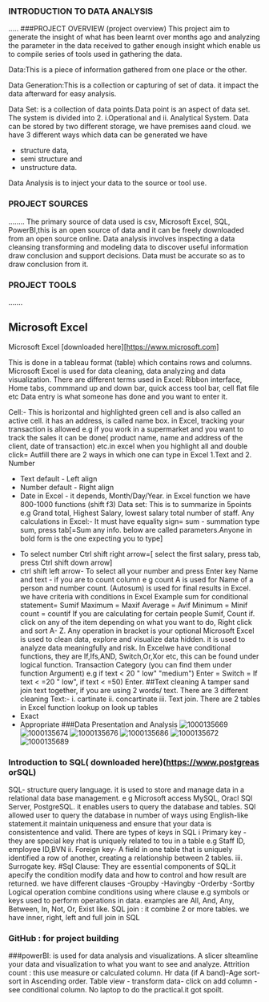 
### INTRODUCTION TO DATA ANALYSIS 
.....
###PROJECT OVERVIEW (project overview)
This project aim to generate the insight of what has been learnt over months ago and analyzing the parameter in the data received to gather enough insight which enable us to compile series of tools used in gathering the data.

Data:This is a piece of information gathered from one place or the other. 

Data Generation:This is a collection or capturing of set of data. it impact the data afterward for easy analysis.

Data Set: is a collection of data points.Data point is an aspect of data set. The system is divided into 2.
i.Operational and ii. Analytical System. Data can be stored by two different storage, we have  premises aand cloud. we have 3 different ways which data can be generated we have
+ structure data,
+ semi structure and
+ unstructure data.

Data Analysis is to inject your data to the source or tool use.
  
  ### PROJECT SOURCES 
  ........
The primary source of data used is csv, Microsoft Excel, SQL, PowerBI,this is an open source of data and it can be freely downloaded from an open source online.
Data analysis involves inspecting a data cleansing transforming and modeling data to discover useful information draw conclusion and support decisions. Data must be accurate so as to draw conclusion from it.
### PROJECT TOOLS
.......
## Microsoft Excel 
Microsoft Excel [downloaded here][https://www.microsoft.com]

This is done in a tableau format (table) which contains rows and columns. Microsoft Excel is used for data cleaning,  data analyzing and data visualization.
There are different terms used in Excel:
Ribbon interface, Home tabs, commmand up and down bar, quick access tool bar, cell flat file etc
Data entry is what someone has done and you want to enter it.

Cell:- This is horizontal and highlighted green cell and is also called an active cell. it has an address, is called name box. in Excel, tracking your transaction is allowed e.g if you work in a supermarket and you want to track the sales it can be done( product name, name and address of the client, date of transaction) etc.in excel when you highlight all and double click= Autfill
there are 2 ways in which one can type in Excel 1.Text and 2. Number 
+ Text default - Left align
+ Number default - Right align
+ Date in Excel - it depends, Month/Day/Year. in Excel function we have 800-1000 functions (shift f3)
Data set: This is to summarize in 5points e.g Grand total, Highest Salary, lowest salary total number of staff.
Any calculations in Excel:-
It must have equality sign=
sum - summation type sum, press tab[=Sum any info. below are called parameters.Anyone in bold form is the one expecting you to type]
 - To select number Ctrl  shift right arrow=[ select the first salary, press tab, press Ctrl shift down arrow]
 - ctrl shift left arrow- To select all your number and press Enter key
Name and text - if you are to count column e g count A is used for Name of a person and number count. (Autosum) is used for final results in Excel. we have criteria with conditions in Excel
Example sum for conditional statement= Sumif
Maximum = Maxif
Average = Avif
Minimum = Minif
count = countif
If you are calculating for certain people Sumif, Count if. click on any of the item depending on what you want to do, Right click and sort A- Z. Any operation in bracket is your optional Microsoft Excel is used to clean data, explore and visualize data hidden. it is used to analyze data meaningfully and risk. In Excelwe have conditional functions, they are If,Ifs,AND, Switch,Or,Xor etc, this can be found under logical function.
Transaction Category (you can find them under function Argument) e.g if text < 20 " low" "medium") Enter
 =  Switch = If text < =20 " low", if text < =50) Enter.
##Text cleaning
A tamper sand join text together, if you are using 2 words/ text. There are 3 different cleaning Text:-
i. cartinate
ii. concartinate
iii. Text join.
There are 2 tables in Excel function lookup on look up tables
- Exact
- Appropriate
  ###Data Presentation and Analysis 
![1000135669](https://github.com/user-attachments/assets/d5766825-7e77-461a-8941-bb40f8e67e05)
![1000135674](https://github.com/user-attachments/assets/9300a03a-7690-49d0-8be2-3cb4940d10f3)
![1000135676](https://github.com/user-attachments/assets/7a4ad970-2a0d-4ca0-bd98-cd862a4f3092)
![1000135686](https://github.com/user-attachments/assets/6be6d1f3-d0f8-4b4b-bd2b-bf43ba9faeb4)
![1000135672](https://github.com/user-attachments/assets/adc71ac8-6906-4246-9f8a-72e76a87e58e)
![1000135689](https://github.com/user-attachments/assets/e486bea5-32a7-4f73-b61f-6341388158fb)

### Introduction to SQL( downloaded here)(https://www.postgreas orSQL)
 SQL- structure query language. it is used to store and manage data in a relational data base management. e g Microsoft access MySQL, Oracl SQl Server, PostgreSQL. it enables users to query the database and tables. SQl allowed user to query the database in number of ways using English-like statement.it maintain uniqueness and ensure that your data is consistentence and valid. There are types of keys in SQL 
 i  Primary key - they are special key rhat is uniquely related to tou in a table e.g Staff ID, employee ID,BVN
 ii. Foreign key- A field in one table that is uniquely identified a row of another, creating a relationship between 2 tables.
 iii. Surrogate key.
 #Sql Clause: They are essential components of SQL.it apecify the condition modify data and how to control and how result are returned. we have different clauses
 -Groupby
 -Havingby 
 -Orderby
 -Sortby
 Logical operation combine conditions using where clause e.g symbols or keys used to perform operations in data. examples are All, And, Any, Between, In, Not, Or, Exist like.
 SQL join : it combine 2 or more tables. we have inner, right, left and full join in SQL 
 ### GitHub : for project building 
 ###powerBI: is used for data analysis and visualizations.
 A slicer slteamline your data and visualization to what you want to see and analyze. 
 Attrition count : this  use measure or calculated column.
 Hr data (if A band)-Age sort- sort in Ascending order.
 Table view - transform data- click on add column - see conditional column.
 No laptop to do the practical.it got spoilt.
 
 

